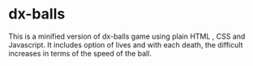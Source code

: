 # dx-balls
This is a minified version of dx-balls game using plain HTML , CSS and Javascript. It includes option of lives and with each death, the difficult increases in terms of the speed of the ball. 
